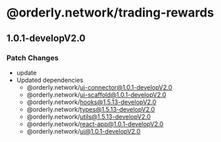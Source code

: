 # @orderly.network/trading-rewards

## 1.0.1-developV2.0

### Patch Changes

- update
- Updated dependencies
  - @orderly.network/ui-connector@1.0.1-developV2.0
  - @orderly.network/ui-scaffold@1.0.1-developV2.0
  - @orderly.network/hooks@1.5.13-developV2.0
  - @orderly.network/types@1.5.13-developV2.0
  - @orderly.network/utils@1.5.13-developV2.0
  - @orderly.network/react-app@1.0.1-developV2.0
  - @orderly.network/ui@1.0.1-developV2.0
